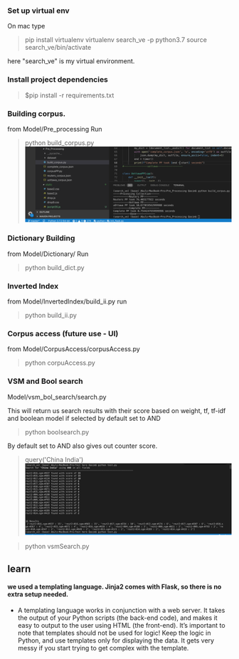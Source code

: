 ### Set up virtual env
On mac type 
> pip install virtualenv
 virtualenv search_ve -p python3.7
 source search_ve/bin/activate

here "search_ve" is my virtual environment. 

### Install project dependencies
>$pip install -r requirements.txt

### Building corpus. 
from Model/Pre_processing Run 
>python build_corpus.py 
![Screenshot](corpus_pp.png)


### Dictionary Building 
from Model/Dictionary/ Run
> python build_dict.py

### Inverted Index
from Model/InvertedIndex/build_ii.py run
>python build_ii.py
### Corpus access (future use - UI)
from Model/CorpusAccess/corpusAccess.py 
>python corpuAccess.py

### VSM and Bool search
Model/vsm_bol_search/search.py

This will return us search results with their score based on weight, tf, tf-idf and boolean model if selected by default set to AND
>python boolsearch.py

By default set to AND also gives out counter score. 


>query('China India')
![Screenshot](search_results_china_india.png)

>python vsmSearch.py

## learn
#### we used a templating language. Jinja2 comes with Flask, so there is no extra setup needed.
* A templating language works in conjunction with a web server. It takes the output of your Python scripts (the back-end code), and makes it easy to output to the user using HTML (the front-end). It’s important to note that templates should not be used for logic! Keep the logic in Python, and use templates only for displaying the data. It gets very messy if you start trying to get complex with the template.



